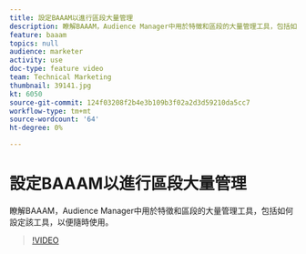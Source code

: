 ```yaml
---
title: 設定BAAAM以進行區段大量管理
description: 瞭解BAAAM，Audience Manager中用於特徵和區段的大量管理工具，包括如何設定該工具，以便隨時使用。
feature: baaam
topics: null
audience: marketer
activity: use
doc-type: feature video
team: Technical Marketing
thumbnail: 39141.jpg
kt: 6050
source-git-commit: 124f03208f2b4e3b109b3f02a2d3d59210da5cc7
workflow-type: tm+mt
source-wordcount: '64'
ht-degree: 0%

---
```



# 設定BAAAM以進行區段大量管理

瞭解BAAAM，Audience Manager中用於特徵和區段的大量管理工具，包括如何設定該工具，以便隨時使用。

>[!VIDEO](https://video.tv.adobe.com/v/39141/?quality=12&learn=on)
